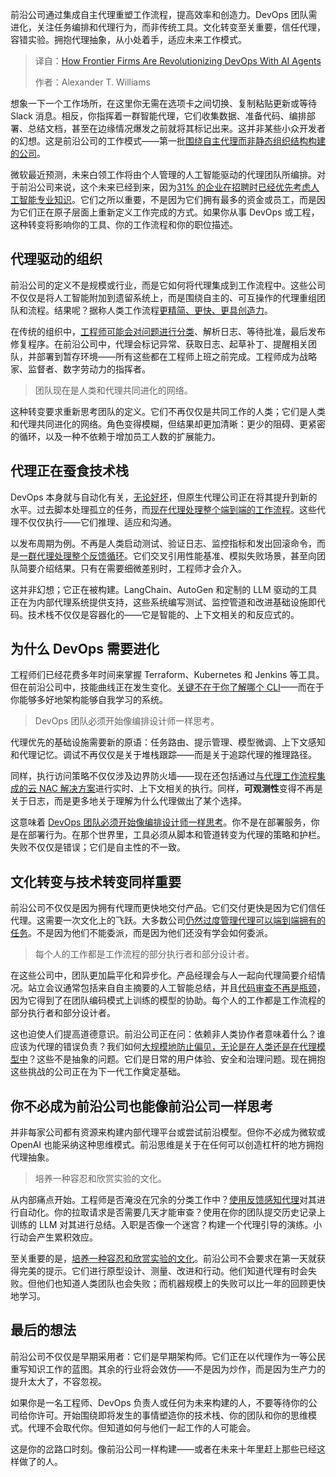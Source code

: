 
<!--
title: AI赋能：前沿企业如何革新DevOps
cover: https://cdn.thenewstack.io/media/2025/06/c3d937a1-maximalfocus-0n4jhvgs4zs-unsplashb.jpg
summary: 前沿公司通过集成自主代理重塑工作流程，提高效率和创造力。DevOps 团队需进化，关注任务编排和代理行为，而非传统工具。文化转变至关重要，信任代理，容错实验。拥抱代理抽象，从小处着手，适应未来工作模式。
-->

前沿公司通过集成自主代理重塑工作流程，提高效率和创造力。DevOps 团队需进化，关注任务编排和代理行为，而非传统工具。文化转变至关重要，信任代理，容错实验。拥抱代理抽象，从小处着手，适应未来工作模式。

> 译自：[How Frontier Firms Are Revolutionizing DevOps With AI Agents](https://thenewstack.io/how-frontier-firms-are-revolutionizing-devops-with-ai-agents/)
> 
> 作者：Alexander T. Williams

想象一下一个工作场所，在这里你无需在选项卡之间切换、复制粘贴更新或等待 Slack 消息。相反，你指挥着一群智能代理，它们收集数据、准备代码、编排部署、总结文档，甚至在边缘情况爆发之前就将其标记出来。这并非某些小众开发者的幻想。这是前沿公司的工作模式——第一批[围绕自主代理而非静态组织结构构建的公司](https://fulcrumdigital.com/blogs/agentic-ai-has-entered-the-org-chart/)。

微软最近预测，未来白领工作将由个人管理的人工智能驱动的代理团队所编排。对于前沿公司来说，这个未来已经到来，因为[31% 的企业在招聘时已经优先考虑人工智能专业知识](https://www.hostinger.com/tutorials/ai-in-business)。它们之所以重要，不是因为它们拥有最多的资金或员工，而是因为它们正在原子层面上重新定义工作完成的方式。如果你从事 DevOps 或工程，这种转变将影响你的工具、你的工作流程和你的职位描述。

## 代理驱动的组织

前沿公司的定义不是规模或行业，而是它如何将代理集成到工作流程中。这些公司不仅仅是将人工智能附加到遗留系统上，而是围绕自主的、可互操作的代理重组团队和流程。结果呢？据称人类工作流程[更精简、更快、更具创造力](https://www.wellsaid.io/resources/blog/10-ways-ai-improves-workflow-and-efficiency)。

在传统的组织中，[工程师可能会对问题进行分类](https://thenewstack.io/keeping-up-with-ai-the-painful-new-mandate-for-software-engineers/)、解析日志、等待批准，最后发布修复程序。在前沿公司中，代理会标记异常、获取日志、起草补丁、提醒相关团队，并部署到暂存环境——所有这些都在工程师上班之前完成。工程师成为战略家、监督者、数字劳动力的指挥者。

> 团队现在是人类和代理共同进化的网络。

这种转变要求重新思考团队的定义。它们不再仅仅是共同工作的人类；它们是人类和代理共同进化的网络。角色变得模糊，但结果却更加清晰：更少的阻碍、更紧密的循环，以及一种不依赖于增加员工人数的扩展能力。

## 代理正在蚕食技术栈

DevOps 本身就与自动化有关，[无论好坏](https://thenewstack.io/why-devops-is-backward-and-how-we-can-solve-it/)，但原生代理公司正在将其提升到新的水平。过去脚本处理孤立的任务，而[现在代理处理整个端到端的工作流程](https://www.microsoft.com/en-us/microsoft-copilot/blog/copilot-studio/introducing-agent-flows-transforming-automation-with-ai-first-workflows/)。这些代理不仅仅执行——它们推理、适应和沟通。

以发布周期为例。不再是人类启动测试、验证日志、监控指标和发出回滚命令，而是[一群代理处理整个反馈循环](https://www.neilsahota.com/swarm-ai-why-teams-of-ai-agents-work-better-together/)。它们交叉引用性能基准、模拟失败场景，甚至向团队简要介绍结果。只有在需要细微差别时，工程师才会介入。

这并非幻想；它正在被构建。LangChain、AutoGen 和定制的 LLM 驱动的工具正在为内部代理系统提供支持，这些系统编写测试、监控管道和改进基础设施即代码。技术栈不仅仅是容器化的——它是智能的、上下文相关的和反应式的。

## 为什么 DevOps 需要进化

工程师们已经花费多年时间来掌握 Terraform、Kubernetes 和 Jenkins 等工具。但在前沿公司中，技能曲线正在发生变化。[关键不在于你了解哪个 CLI](https://thenewstack.io/tns-linux-sb00-3-understand-the-linux-command-line/)——而在于你能够多好地架构能够自我学习的系统。

> DevOps 团队必须开始像编排设计师一样思考。

代理优先的基础设施需要新的原语：任务路由、提示管理、模型微调、上下文感知和代理记忆。调试不再仅仅是关于堆栈跟踪——而是关于追踪代理的推理路径。

同样，执行访问策略不仅仅涉及边界防火墙——现在还包括通过[与代理工作流程集成的云 NAC 解决方案](https://www.cloudi-fi.com/blog/how-cloud-nac-enhances-zero-trust-for-multi-site-enterprises)进行实时、上下文相关的执行。同样，**可观测性**变得不再是关于日志，而是更多地关于理解为什么代理做出了某个选择。

这意味着 [DevOps 团队必须开始像编排设计师一样思考](https://thenewstack.io/devops-is-quickly-evolving-for-faster-safer-deployments/)。你不是在部署服务，你是在部署行为。在那个世界里，工具必须从脚本和管道转变为代理的策略和护栏。失败不仅仅是错误；它们是自主性的不一致。

## 文化转变与技术转变同样重要

前沿公司不仅仅是因为拥有代理而更快地交付产品。它们交付更快是因为它们信任代理。这需要一次文化上的飞跃。大多数公司[仍然过度管理代理可以端到端拥有的任务](https://spp.co/blog/micromanagement/)。不是因为他们不能委派，而是因为他们还没有学会如何委派。

> 每个人的工作都是工作流程的部分执行者和部分设计者。

在这些公司中，团队更加扁平化和异步化。产品经理会与人一起向代理简要介绍情况。站立会议通常包括来自自主摘要的人工智能总结，并且[代码审查不再是瓶颈](https://cloud.google.com/blog/products/ai-machine-learning/how-coderabbit-built-its-ai-code-review-agent-with-google-cloud-run)，因为它得到了在团队编码模式上训练的模型的协助。每个人的工作都是工作流程的部分执行者和部分设计者。

这也迫使人们提高道德意识。前沿公司正在问：依赖非人类协作者意味着什么？谁应该为代理的错误负责？我们如何[大规模地防止偏见，无论是在人类还是在代理模型中](https://www.scientificamerican.com/article/humans-absorb-bias-from-ai-and-keep-it-after-they-stop-using-the-algorithm/)？这些不是抽象的问题。它们是日常的用户体验、安全和治理问题。现在拥抱这些挑战的公司正在为下一代工作奠定基础。

## 你不必成为前沿公司也能像前沿公司一样思考

并非每家公司都有资源来构建内部代理平台或尝试前沿模型。但你不必成为微软或 OpenAI 也能采纳这种思维模式。前沿思维是关于在任何可以创造杠杆的地方拥抱代理抽象。

> 培养一种容忍和欣赏实验的文化。

从内部痛点开始。工程师是否淹没在冗余的分类工作中？[使用反馈感知代理](https://arxiv.org/html/2501.15056v2)对其进行自动化。你的拉取请求是否需要几天才能审查？使用在你的团队提交历史记录上训练的 LLM 对其进行总结。入职是否像一个迷宫？构建一个代理引导的演练。小行动会产生累积效应。

至关重要的是，[培养一种容忍和欣赏实验的文化](https://thenewstack.io/creating-a-culture-of-experimentation/)。前沿公司不会要求在第一天就获得完美的提示。它们进行原型设计、测量、改进和行动。他们知道代理有时会失败。但他们也知道人类团队也会失败；而机器规模上的失败可以比一年的回顾更快地学习。

## 最后的想法

前沿公司不仅仅是早期采用者：它们是早期架构师。它们正在以代理作为一等公民重写知识工作的蓝图。其余的行业将会效仿——不是因为炒作，而是因为生产力的提升太大了，不容忽视。

如果你是一名工程师、DevOps 负责人或任何为未来构建的人，不要等待你的公司给你许可。开始围绕即将发生的事情塑造你的技术栈、你的团队和你的思维模式。代理不会取代你。但知道如何与他们一起工作的人可能会。

这是你的岔路口时刻。像前沿公司一样构建——或者在未来十年里赶上那些已经这样做了的人。